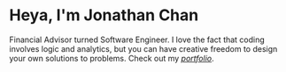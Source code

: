 # Heya, I'm Jonathan Chan

Financial Advisor turned Software Engineer. I love the fact that coding involves logic and analytics, but you can have creative freedom to design your own solutions to problems. Check out my *[portfolio](https://cheeyongjc.github.io/jonathanchan/)*.

<!--
**cheeyongjc/cheeyongjc** is a ✨ _special_ ✨ repository because its `README.md` (this file) appears on your GitHub profile.

Here are some ideas to get you started:

- 🔭 I’m currently working on ...
- 🌱 I’m currently learning ...
- 👯 I’m looking to collaborate on ...
- 🤔 I’m looking for help with ...
- 💬 Ask me about ...
- 📫 How to reach me: ...
- 😄 Pronouns: ...
- ⚡ Fun fact: ...
-->
